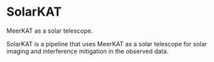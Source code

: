 # SolarKAT
MeerKAT as a solar telescope.  

SolarKAT is a pipeline that uses MeerKAT as a solar telescope for solar imaging and interference mitigation in the observed data.

